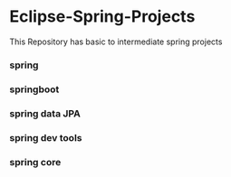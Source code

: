 # Eclipse-Spring-Projects
This Repository has basic to intermediate spring projects
### spring
### springboot
### spring data JPA
### spring dev tools
### spring core
